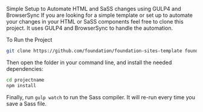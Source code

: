 Simple Setup to Automate HTML and SaSS changes using GULP4 and BrowserSync
If you are looking for a simple template or set up to automate your changes in your HTML or SaSS components feel free to clone this project. It uses GULP4 and BrowserSync to handle the automation.

To Run the Project
```bash
git clone https://github.com/foundation/foundation-sites-template foundation
```
Then open the folder in your command line, and install the needed dependencies:

```bash
cd projectname
npm install
```
Finally, run `gulp watch` to run the Sass compiler. It will re-run every time you save a Sass file.
